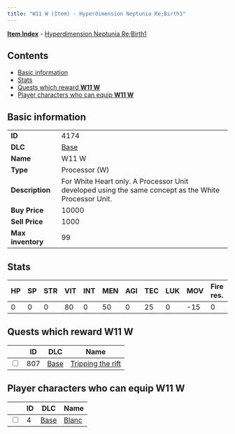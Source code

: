 ```yaml
---
title: "W11 W (Item) - Hyperdimension Neptunia Re;Birth1"
---
```


[**Item Index**](/neptunia/rb1/item/index.html) - [Hyperdimension Neptunia Re;Birth1](/neptunia/rb1)

## Contents

- [Basic information](#basic-information)
- [Stats](#stats)
- [Quests which reward **W11 W**](#quests-which-reward-w11-w)
- [Player characters who can equip **W11 W**](#player-characters-who-can-equip-w11-w)

## Basic information

|   |   |
| -- | -- |
| **ID** | 4174 |
| **DLC** | [Base](/neptunia/rb1/dlc/1-base.html) |
| **Name** | W11 W |
| **Type** | Processor (W) |
| **Description** | For White Heart only. A Processor Unit developed using the same concept as the White Processor Unit. |
| **Buy Price** | 10000 |
| **Sell Price** | 1000 |
| **Max inventory** | 99 |


## Stats

| HP | SP | STR | VIT | INT | MEN | AGI | TEC | LUK | MOV | Fire res. | Ice res. | Wind res. | Lightning res. |
| -- | -- | --- | --- | --- | --- | --- | --- | --- | --- | --------- | -------- | --------- | -------------- |
| 0 | 0 | 0 | 80 | 0 | 50 | 0 | 25 | 0 | -15 | 0 | 0 | 0 | 0 |


## Quests which reward **W11 W**

|    | ID | DLC | Name |
| -- | -- | --- | ---- |
| <input type="checkbox" id="rb1-quest-1-807" class="trackbox" /> | 807 | [Base](/neptunia/rb1/dlc/1-base.html) | [Tripping the rift](/neptunia/rb1/quest/1-807-tripping-the-rift.html) |


## Player characters who can equip **W11 W**

|    | ID | DLC | Name |
| -- | -- | --- | ---- |
| <input type="checkbox" id="rb1-player-1-4" class="trackbox" /> | 4 | [Base](/neptunia/rb1/dlc/1-base.html) | [Blanc](/neptunia/rb1/player/1-4-blanc.html) |
